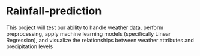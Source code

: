 # Rainfall-prediction
This project will test our ability to handle weather data, perform preprocessing, apply machine learning models (specifically Linear Regression), and visualize the relationships between weather attributes and precipitation levels 
